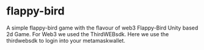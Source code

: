 # flappy-bird
A simple flappy-bird game with the flavour of web3
Flappy-Bird Unity based 2d Game. For Web3 we used the ThirdWEBsdk. Here we use the thirdwebsdk to login into your metamaskwallet.
